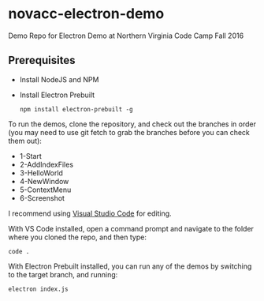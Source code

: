 # novacc-electron-demo
Demo Repo for Electron Demo at Northern Virginia Code Camp Fall 2016

## Prerequisites
- Install NodeJS and NPM

- Install Electron Prebuilt
  ```shell
  npm install electron-prebuilt -g
  ```

To run the demos, clone the repository, and check out the branches in order (you may need to use git fetch to grab the branches before you can check them out):

 - 1-Start
 - 2-AddIndexFiles
 - 3-HelloWorld
 - 4-NewWindow
 - 5-ContextMenu
 - 6-Screenshot

I recommend using [Visual Studio Code](https://code.visualstudio.com/) for editing. 

With VS Code installed, open a command prompt and navigate to the folder where you cloned the repo, and then type:

   ```shell
   code .
   ```

With Electron Prebuilt installed, you can run any of the demos by switching to the target branch, and running:

   ```shell
   electron index.js
   ```
